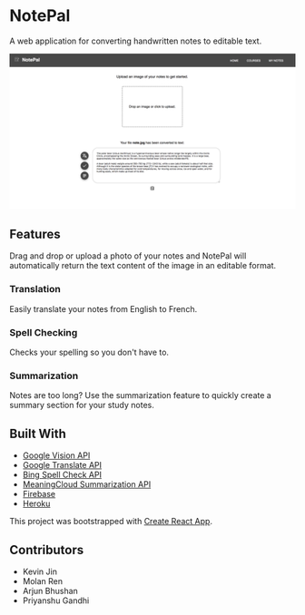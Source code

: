 # NotePal

A web application for converting handwritten notes to editable text. 

![Image Upload](screenshots/image_upload.png "Image Upload Page")

## Features

Drag and drop or upload a photo of your notes and NotePal will automatically return the text content of the image in an editable format. 

### Translation
Easily translate your notes from English to French.

### Spell Checking
Checks your spelling so you don't have to. 

### Summarization 
Notes are too long? Use the summarization feature to quickly create a summary section for your study notes.

## Built With

* [Google Vision API](https://cloud.google.com/vision/)
* [Google Translate API](https://cloud.google.com/translate/)
* [Bing Spell Check API](https://azure.microsoft.com/en-ca/services/cognitive-services/spell-check/)
* [MeaningCloud Summarization API](https://www.meaningcloud.com/products/automatic-summarization)
* [Firebase](https://firebase.google.com/)
* [Heroku](https://www.heroku.com/)

This project was bootstrapped with [Create React App](https://github.com/facebookincubator/create-react-app).

## Contributors

* Kevin Jin
* Molan Ren
* Arjun Bhushan
* Priyanshu Gandhi
